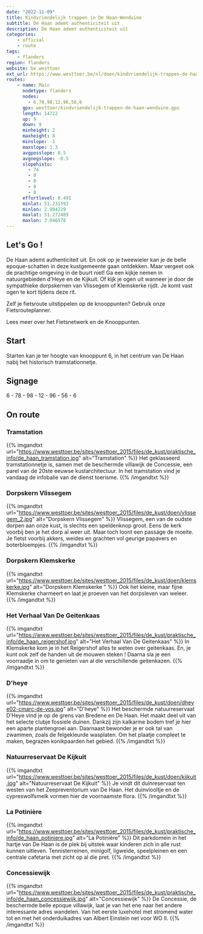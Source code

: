 ```yaml
---
date: "2022-11-09"
title: Kindvriendelijk trappen in De Haan-Wenduine
subtitle: De Haan ademt authenticiteit uit
description: De Haan ademt authenticiteit uit
categories:
    - official
    - route
tags:
    - flanders
region: flanders
website: be.westtoer
ext_url: https://www.westtoer.be/nl/doen/kindvriendelijk-trappen-de-haan-wenduine
routes:
    - name: Main
      nodetype: flanders
      nodes:
        - 6,78,98,12,96,56,6
      gpx: westtoer/kindvriendelijk-trappen-de-haan-wenduine.gpx
      length: 14722
      up: 9
      down: 9
      minheight: 2
      maxheight: 8
      minslope: -1
      maxslope: 1.3
      avgposslope: 0.5
      avgnegslope: -0.5
      slopehisto:
        - 74
        - 0
        - 0
        - 0
        - 0
      effortlevel: 0.491
      minlat: 51.231593
      minlon: 2.984229
      maxlat: 51.272409
      maxlon: 3.046578
---
```


## Let's Go ! 

De Haan ademt authenticiteit uit. En ook op je tweewieler kan je de belle epoque-schatten in deze kustgemeente gaan ontdekken. Maar vergeet ook de prachtige omgeving in de buurt niet! Ga een kijkje nemen in natuurgebieden d'Heye en de Kijkuit. Of kijk je ogen uit wanneer je door de sympathieke dorpskernen van Vlissegem of Klemskerke rijdt. Je komt vast ogen te kort tijdens deze rit.

Zelf je fietsroute uitstippelen op de knooppunten? Gebruik onze Fietsrouteplanner.

Lees meer over het Fietsnetwerk en de Knooppunten.

## Start

Starten kan je ter hoogte van knooppunt 6, in het centrum van De Haan nabij het historisch tramstationnetje.

## Signage

6 - 78 - 98 - 12 - 96 - 56 - 6

## On route

### Tramstation

{{% imgandtxt url="https://www.westtoer.be/sites/westtoer_2015/files/de_kust/praktische_info/de_haan_tramstation.jpg" alt="Tramstation" %}}
Het geklasseerd tramstationnetje is, samen met de beschermde villawijk de Concessie, een parel van de 20ste eeuwse kustarchitectuur. In het tramstation vind je vandaag de infobalie van de dienst toerisme.
{{% /imgandtxt %}}

### Dorpskern Vlissegem

{{% imgandtxt url="https://www.westtoer.be/sites/westtoer_2015/files/de_kust/doen/vlissegem_2.jpg" alt="Dorpskern Vlissegem" %}}
Vlissegem, een van de oudste dorpen aan onze kust, is slechts een speldenknop groot.
Eens de kerk voorbij ben je het dorp al weer uit. Maar toch loont een passage de moeite. Je fietst voorbij akkers, weides en grachten vol geurige papavers en boterbloempjes.
{{% /imgandtxt %}}

### Dorpskern Klemskerke 

{{% imgandtxt url="https://www.westtoer.be/sites/westtoer_2015/files/de_kust/doen/klemskerke.jpg" alt="Dorpskern Klemskerke " %}}
Ook het kleine, maar fijne Klemskerke charmeert en laat je proeven van het dorpsleven van weleer.
{{% /imgandtxt %}}

### Het Verhaal Van De Geitenkaas

{{% imgandtxt url="https://www.westtoer.be/sites/westtoer_2015/files/de_kust/praktische_info/de_haan_reigershof.jpg" alt="Het Verhaal Van De Geitenkaas" %}}
In Klemskerke kom je in het Reigershof alles te weten over geitenkaas. En, je kunt ook zelf de handen uit de mouwen steken ! Daarna sla je een voorraadje in om te genieten van al die verschillende geitenkazen.
{{% /imgandtxt %}}

### D'heye

{{% imgandtxt url="https://www.westtoer.be/sites/westtoer_2015/files/de_kust/doen/dheye02-cmarc-de-vos.jpg" alt="D'heye" %}}
Het beschermde natuurreservaat D’Heye vind je op de grens van Bredene en De Haan. Het maakt deel uit van het selecte clubje fossiele duinen. Dankzij zijn kalkarme bodem tref je hier een aparte plantengroei aan. Daarnaast bewonder je er ook tal van zwammen, zoals de felgekleurde wasplaten. Om het plaatje compleet te maken,
begrazen konikpaarden het gebied.
{{% /imgandtxt %}}

### Natuurreservaat De Kijkuit

{{% imgandtxt url="https://www.westtoer.be/sites/westtoer_2015/files/de_kust/doen/kijkuit.jpg" alt="Natuurreservaat De Kijkuit" %}}
Je vindt dit duinreservaat ten westen van het Zeepreventorium van De Haan. Het duinviooltje en de cypreswolfsmelk vormen hier de voornaamste flora.
{{% /imgandtxt %}}

### La Potinière

{{% imgandtxt url="https://www.westtoer.be/sites/westtoer_2015/files/de_kust/praktische_info/de_haan_potiniere.jpg" alt="La Potinière" %}}
Dit parkdomein in het hartje van De Haan is de plek bij uitstek waar kinderen zich in alle rust kunnen uitleven. Tennisterreinen, minigolf, ligweide, speelpleinen en een centrale cafetaria met zicht op al die pret.
{{% /imgandtxt %}}

### Concessiewijk

{{% imgandtxt url="https://www.westtoer.be/sites/westtoer_2015/files/de_kust/praktische_info/de_haan_concessiewijk.jpg" alt="Concessiewijk" %}}
De Concessie, de beschermde belle epoque villawijk, laat je van het ene naar het andere interessante adres wandelen. Van het eerste luxehotel met stromend water tot en met het onderduikadres van Albert Einstein net voor WO II.
{{% /imgandtxt %}}


